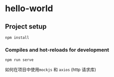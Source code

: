 # hello-world

## Project setup
```
npm install
```

### Compiles and hot-reloads for development
```
npm run serve
```

如何在项目中使用`mockjs` 和 `axios` (http 请求库)